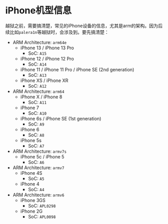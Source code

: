 # iPhone机型信息

越狱之前，需要搞清楚，常见的iPhone设备的信息，尤其是arm的架构。因为后续比如`palera1n`等越狱时，会涉及到。要先搞清楚：

* ARM Architecture: `arm64e`
  * iPhone 13 / iPhone 13 Pro
    * SoC: `A15`
  * iPhone 12 / iPhone 12 Pro
    * SoC: `A14`
  * iPhone 11 / iPhone 11 Pro / iPhone SE (2nd generation)
    * SoC: `A13`
  * iPhone XS / iPhone XR
    * SoC: `A12`
* ARM Architecture: `arm64`
  * iPhone X / iPhone 8
    * SoC: `A11`
  * iPhone 7
    * SoC: `A10`
  * iPhone 6s / iPhone SE (1st generation)
    * SoC: `A9`
  * iPhone 6
    * SoC: `A8`
  * iPhone 5s
    * SoC: `A7`
* ARM Architecture: `armv7s`
  * iPhone 5c / iPhone 5
    * SoC: `A6`
* ARM Architecture: `armv7`
  * iPhone 4S
    * SoC: `A5`
  * iPhone 4
    * SoC: `A4`
* ARM Architecture: `armv6`
  * iPhone 3GS
    * SoC: `APL0298`
  * iPhone 2G
    * SoC: `APL0098`

